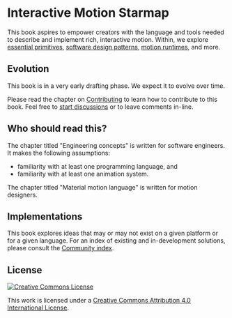 # Interactive Motion Starmap

This book aspires to empower creators with the language and tools needed to describe and implement rich, interactive motion. Within, we explore [essential primitives](primitives.md), [software design patterns](plan-execution-pattern.md), [motion runtimes](concepts/runtimes.md), and more.

## Evolution

This book is in a very early drafting phase. We expect it to evolve over time.

Please read the chapter on [Contributing](CONTRIBUTING.md) to learn how to contribute to this book. Feel free to [start discussions](https://www.gitbook.com/book/material-motion/material-motion-starmap/discussions) or to leave comments in-line.

## Who should read this?

The chapter titled "Engineering concepts" is written for software engineers. It makes the following assumptions:

- familiarity with at least one programming language, and
- familiarity with at least one animation system.

The chapter titled "Material motion language" is written for motion designers.

## Implementations

This book explores ideas that may or may not exist on a given platform or for a given language. For an index of existing and in-development solutions, please consult the [Community index](community_index/).

## License

[![Creative Commons License](https://i.creativecommons.org/l/by/4.0/88x31.png)](http://creativecommons.org/licenses/by/4.0/)

This work is licensed under a [Creative Commons Attribution 4.0 International License](http://creativecommons.org/licenses/by/4.0/).

<!--

LGTM:
- featherless
- larche

-->
